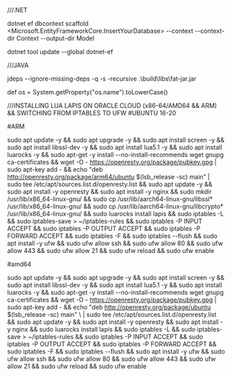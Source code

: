 ///.NET

dotnet ef dbcontext scaffold <Connection String> <Microsoft.EntityFrameworkCore.InsertYourDatabase> --context <YourContext> --context-dir Context --output-dir Model

dotnet tool update --global dotnet-ef 

///JAVA

jdeps --ignore-missing-deps -q -s -recursive .\build\libs\fat-jar.jar

def os = System.getProperty("os.name").toLowerCase()

///INSTALLING LUA LAPIS ON ORACLE CLOUD (x86-64/AMD64 && ARM) && SWITCHING FROM IPTABLES TO UFW
#UBUNTU 16-20

#ARM
  
sudo apt update -y && 
sudo apt upgrade -y &&
sudo apt install screen -y &&
sudo apt install libssl-dev -y &&
sudo apt install lua5.1 -y &&
sudo apt install luarocks -y &&
sudo apt-get -y install --no-install-recommends wget gnupg ca-certificates &&
wget -O - https://openresty.org/package/pubkey.gpg | sudo apt-key add - &&
echo "deb http://openresty.org/package/arm64/ubuntu $(lsb_release -sc) main"  | sudo tee /etc/apt/sources.list.d/openresty.list &&
sudo apt update -y &&
sudo apt install -y openresty &&
sudo apt install -y nginx &&
sudo mkdir /usr/lib/x86_64-linux-gnu/ &&
sudo cp /usr/lib/aarch64-linux-gnu/libssl* /usr/lib/x86_64-linux-gnu/ &&
sudo cp /usr/lib/aarch64-linux-gnu/libcrypto* /usr/lib/x86_64-linux-gnu/ &&
sudo luarocks install lapis &&
sudo iptables -L &&
sudo iptables-save > ~/iptables-rules &&
sudo iptables -P INPUT ACCEPT &&
sudo iptables -P OUTPUT ACCEPT &&
sudo iptables -P FORWARD ACCEPT &&
sudo iptables -F &&
sudo iptables --flush &&
sudo apt install -y ufw &&
sudo ufw allow ssh &&
sudo ufw allow 80 &&
sudo ufw allow 443 &&
sudo ufw allow 21 &&
sudo ufw reload &&
sudo ufw enable

#amd64
  
sudo apt update -y && 
sudo apt upgrade -y &&
sudo apt install screen -y &&
sudo apt install libssl-dev -y &&
sudo apt install lua5.1 -y &&
sudo apt install luarocks -y &&
sudo apt-get -y install --no-install-recommends wget gnupg ca-certificates &&
wget -O - https://openresty.org/package/pubkey.gpg | sudo apt-key add - &&
echo "deb http://openresty.org/package/ubuntu $(lsb_release -sc) main" \ | sudo tee /etc/apt/sources.list.d/openresty.list &&
sudo apt update -y &&
sudo apt install -y openresty &&
sudo apt install -y nginx &&
sudo luarocks install lapis &&
sudo iptables -L &&
sudo iptables-save > ~/iptables-rules &&
sudo iptables -P INPUT ACCEPT &&
sudo iptables -P OUTPUT ACCEPT &&
sudo iptables -P FORWARD ACCEPT &&
sudo iptables -F &&
sudo iptables --flush &&
sudo apt install -y ufw &&
sudo ufw allow ssh &&
sudo ufw allow 80 &&
sudo ufw allow 443 &&
sudo ufw allow 21 &&
sudo ufw reload &&
sudo ufw enable
